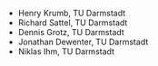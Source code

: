 * Henry Krumb, TU Darmstadt
* Richard Sattel, TU Darmstadt
* Dennis Grotz, TU Darmstadt
* Jonathan Dewenter, TU Darmstadt
* Niklas Ihm, TU Darmstadt
